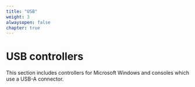 ```yaml
---
title: "USB"
weight: 3
alwaysopen: false
chapter: true
---
```


# USB controllers

This section includes controllers for Microsoft Windows and consoles which use a USB-A connector.
